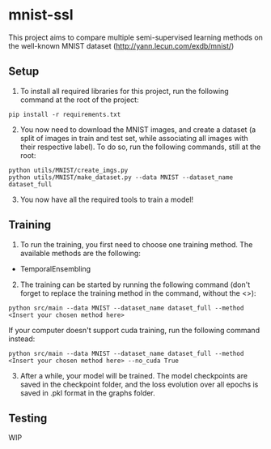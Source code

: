 # mnist-ssl

This project aims to compare multiple semi-supervised learning methods on the well-known MNIST dataset (http://yann.lecun.com/exdb/mnist/)

## Setup

1. To install all required libraries for this project, run the following command at the root of the project:
```
pip install -r requirements.txt
```

2. You now need to download the MNIST images, and create a dataset (a split of images in train and test set, while associating all images with their respective label). To do so, run the following commands, still at the root:
```
python utils/MNIST/create_imgs.py
python utils/MNIST/make_dataset.py --data MNIST --dataset_name dataset_full
```

3. You now have all the required tools to train a model!

## Training

1. To run the training, you first need to choose one training method. The available methods are the following:
- TemporalEnsembling

2. The training can be started by running the following command (don't forget to replace the training method in the command, without the <>):
```
python src/main --data MNIST --dataset_name dataset_full --method <Insert your chosen method here>
```
If your computer doesn't support cuda training, run the following command instead:
```
python src/main --data MNIST --dataset_name dataset_full --method <Insert your chosen method here> --no_cuda True
```

3. After a while, your model will be trained. The model checkpoints are saved in the checkpoint folder, and the loss evolution over all epochs is saved in .pkl format in the graphs folder.

## Testing

WIP
